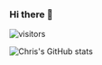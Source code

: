 ### Hi there 👋
![visitors](https://komarev.com/ghpvc/?username=ccontarino&label=Visitors)

![Chris's GitHub stats](https://github-readme-stats-ccontarino.vercel.app/api?username=ccontarino&show_icons=true&count_private=true)
<!--
**ccontarino/ccontarino** is a ✨ _special_ ✨ repository because its `README.md` (this file) appears on your GitHub profile.

Here are some ideas to get you started:
- 🔭 I’m currently working on ...
- 🌱 I’m currently learning ...
- 👯 I’m looking to collaborate on ...
- 🤔 I’m looking for help with ...
- 💬 Ask me about ...
- 📫 How to reach me: ...
- 😄 Pronouns: ...
- ⚡ Fun fact: ...
-->
